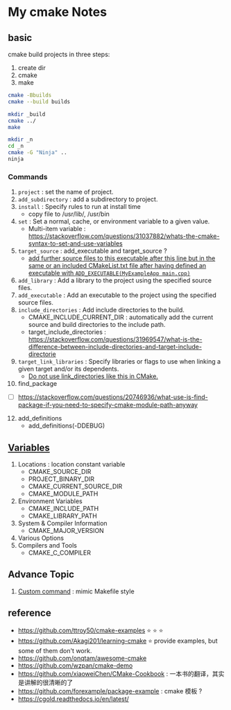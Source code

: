 # My cmake Notes

## basic
cmake build projects in three steps:
1. create dir
2. cmake
3. make

```sh
cmake -Bbuilds
cmake --build builds

mkdir _build
cmake ../
make

mkdir _n
cd _n
cmake -G "Ninja" ..
ninja
```

### Commands
1. `project` : set the name of project.
2. `add_subdirectory` : add a subdirectory to project.
3. `install` : Specify rules to run at install time
    - copy file to /usr/lib/, /usr/bin
4. `set` : Set a normal, cache, or environment variable to a given value. 
    - Multi-item variable : https://stackoverflow.com/questions/31037882/whats-the-cmake-syntax-to-set-and-use-variables
5. `target_source` : add_executable and target_source ?
    - [add further source files to this executable after this line but in the same or an included CMakeList.txt file after having defined an executable with `ADD_EXECUTABLE(MyExampleApp main.cpp)`](https://stackoverflow.com/questions/9339851/can-one-add-further-source-files-to-an-executable-once-defined)
6. `add_library` : Add a library to the project using the specified source files.
7. `add_executable` : Add an executable to the project using the specified source files.
8. `include_directories` : Add include directories to the build.
    - CMAKE_INCLUDE_CURRENT_DIR : automatically add the current source and build directories to the include path.
    - target_include_directories : https://stackoverflow.com/questions/31969547/what-is-the-difference-between-include-directories-and-target-include-directorie
9. `target_link_libraries` : Specify libraries or flags to use when linking a given target and/or its dependents.
    - [Do not use link_directories like this in CMake.](https://stackoverflow.com/questions/31438916/cmake-cannot-find-library-using-link-directories)
10. find_package
  - [ ] https://stackoverflow.com/questions/20746936/what-use-is-find-package-if-you-need-to-specify-cmake-module-path-anyway
12. add_definitions
    - add_definitions(-DDEBUG)

## [Variables](https://gitlab.kitware.com/cmake/community/-/wikis/doc/cmake/Useful-Variables)
1. Locations : location constant variable
    - CMAKE_SOURCE_DIR
    - PROJECT_BINARY_DIR 
    - CMAKE_CURRENT_SOURCE_DIR 
    - CMAKE_MODULE_PATH
2. Environment Variables
    - CMAKE_INCLUDE_PATH
    - CMAKE_LIBRARY_PATH
3. System & Compiler Information
    - CMAKE_MAJOR_VERSION
4. Various Options
5. Compilers and Tools
    - CMAKE_C_COMPILER

## Advance Topic
1. [Custom command](https://gist.github.com/baiwfg2/39881ba703e9c74e95366ed422641609) : mimic Makefile style


## reference
- https://github.com/ttroy50/cmake-examples :star: :star: :star:
- https://github.com/Akagi201/learning-cmake :star: provide examples, but some of them don't work.
- https://github.com/onqtam/awesome-cmake
- https://github.com/wzpan/cmake-demo
- https://github.com/xiaoweiChen/CMake-Cookbook : 一本书的翻译，其实是讲解的很清晰的了
- https://github.com/forexample/package-example : cmake 模板 ?
- https://cgold.readthedocs.io/en/latest/
